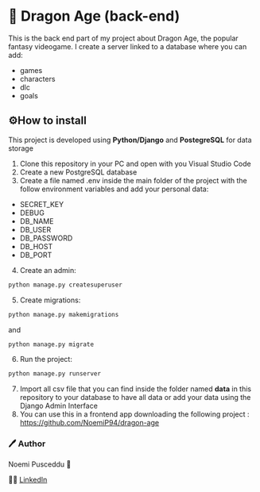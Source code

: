 # 🐉 Dragon Age (back-end)

This is the back end part of my project about Dragon Age, the popular fantasy videogame.
I create a server linked to a database where you can add:
- games
- characters
- dlc
- goals

## ⚙️How to install
This project is developed using **Python/Django** and **PostegreSQL** for data storage

1) Clone this repository in your PC and open with you Visual Studio Code
2) Create a new PostgreSQL database
3) Create a file named .env inside the main folder of the project with the follow environment variables and add your personal data:
- SECRET_KEY 
- DEBUG 
- DB_NAME
- DB_USER
- DB_PASSWORD
- DB_HOST
- DB_PORT
4) Create an admin:
```bash
python manage.py createsuperuser
```
5) Create migrations:
```bash
python manage.py makemigrations
```
 and
```bash
python manage.py migrate
```
6) Run the project:
```bash
python manage.py runserver
```
7) Import all csv file that you can find inside the folder named **data** in this repository to your database to have all data or add your data using the Django Admin Interface
8) You can use this in a frontend app downloading the following project : https://github.com/NoemiP94/dragon-age


### 🖊️ Author

Noemi Pusceddu 🦋

🧑‍💻 [LinkedIn](https://www.linkedin.com/in/noemi-pusceddu-developer/)


